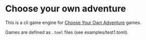 # Choose your own adventure

This is a cli game engine for [Choose Your Own Adventure](https://en.wikipedia.org/wiki/Choose_Your_Own_Adventure) games.

Games are defined as `.toml` files (see examples/test1.toml).
